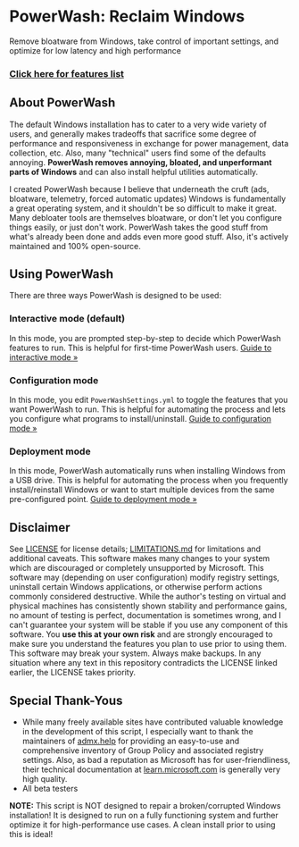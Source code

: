 # PowerWash: Reclaim Windows
Remove bloatware from Windows, take control of important settings, and optimize for low latency and high performance

### [Click here for features list](https://github.com/UniverseCraft/WindowsPowerWash/tree/main/docs/FEATURES.md)

## About PowerWash
The default Windows installation has to cater to a very wide variety of users, and generally makes tradeoffs that sacrifice some degree of performance and responsiveness in exchange for power management, data collection, etc. Also, many "technical" users find some of the defaults annoying. **PowerWash removes annoying, bloated, and unperformant parts of Windows** and can also install helpful utilities automatically.

I created PowerWash because I believe that underneath the cruft (ads, bloatware, telemetry, forced automatic updates) Windows is fundamentally a great operating system, and it shouldn't be so difficult to make it great. Many debloater tools are themselves bloatware, or don't let you configure things easily, or just don't work. PowerWash takes the good stuff from what's already been done and adds even more good stuff. Also, it's actively maintained and 100% open-source.



## Using PowerWash
There are three ways PowerWash is designed to be used:

### Interactive mode (default)
In this mode, you are prompted step-by-step to decide which PowerWash features to run.
This is helpful for first-time PowerWash users.
[Guide to interactive mode »](https://github.com/UniverseCraft/WindowsPowerWash/tree/main/docs/USAGE_INTERACTIVE.md)

### Configuration mode
In this mode, you edit `PowerWashSettings.yml` to toggle the features that you want PowerWash to run.
This is helpful for automating the process and lets you configure what programs to install/uninstall.
[Guide to configuration mode »](https://github.com/UniverseCraft/WindowsPowerWash/tree/main/docs/USAGE_CONFIG.md)

### Deployment mode
In this mode, PowerWash automatically runs when installing Windows from a USB drive.
This is helpful for automating the process when you frequently install/reinstall Windows or want to start multiple devices from the same pre-configured point.
[Guide to deployment mode »](https://github.com/UniverseCraft/WindowsPowerWash/tree/main/docs/USAGE_DEPLOYMENT.md)

## Disclaimer
See [LICENSE](https://github.com/UniverseCraft/WindowsPowerWash/tree/main/LICENSE) for license details; [LIMITATIONS.md](https://github.com/UniverseCraft/WindowsPowerWash/tree/main/LIMITATIONS.md) for limitations and additional caveats. This software makes many changes to your system which are discouraged or completely unsupported by Microsoft. This software may (depending on user configuration) modify registry settings, uninstall certain Windows applications, or otherwise perform actions commonly considered destructive. While the author's testing on virtual and physical machines has consistently shown stability and performance gains, no amount of testing is perfect, documentation is sometimes wrong, and I can't guarantee your system will be stable if you use any component of this software. You **use this at your own risk** and are strongly encouraged to make sure you understand the features you plan to use prior to using them. This software may break your system. Always make backups. In any situation where any text in this repository contradicts the LICENSE linked earlier, the LICENSE takes priority.

## Special Thank-Yous
- While many freely available sites have contributed valuable knowledge in the development of this script, I especially want to thank the maintainers of [admx.help](https://admx.help) for providing an easy-to-use and comprehensive inventory of Group Policy and associated registry settings. Also, as bad a reputation as Microsoft has for user-friendliness, their technical documentation at [learn.microsoft.com](https://learn.microsoft.com) is generally very high quality.
- All beta testers

**NOTE:** This script is NOT designed to repair a broken/corrupted Windows installation! It is designed to run on a fully functioning system and further optimize it for high-performance use cases. A clean install prior to using this is ideal!
